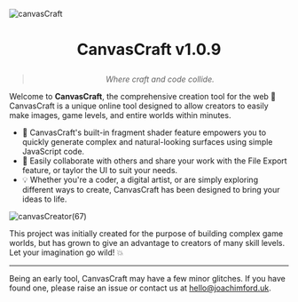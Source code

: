 ![canvasCraft](https://github.com/canvas-craft/canvas-craft.github.io/assets/169457495/a82f4be2-35d8-40a0-9fee-6d0a9f2d32fc)

# <p align="center">**CanvasCraft v1.0.9**</p>
> *<p align="center" >Where craft and code collide.</p>*

Welcome to **CanvasCraft**, the comprehensive creation tool for the web 🚀\
CanvasCraft is a unique online tool designed to allow creators to easily make images, game levels, and entire worlds within minutes.

- 🧩️ CanvasCraft's built-in fragment shader feature empowers you to quickly generate complex and natural-looking surfaces using simple JavaScript code.
- 📱 Easily collaborate with others and share your work with the File Export feature, or taylor the UI to suit your needs.
- 💡 Whether you're a coder, a digital artist, or are simply exploring different ways to create, CanvasCraft has been designed to bring your ideas to life.

![canvasCreator(67)](https://github.com/canvas-craft/canvas-craft.github.io/assets/169457495/ef0af014-a4b5-480a-9d9f-7d820e63e5c2)

This project was initially created for the purpose of building complex game worlds, but has grown to give an advantage to creators of many skill levels. Let your imagination go wild! 💥

***

Being an early tool, CanvasCraft may  have a few minor glitches. If you have found one, please raise an issue or contact us at [hello@joachimford.uk](mailto:hello@joachimford.uk).
